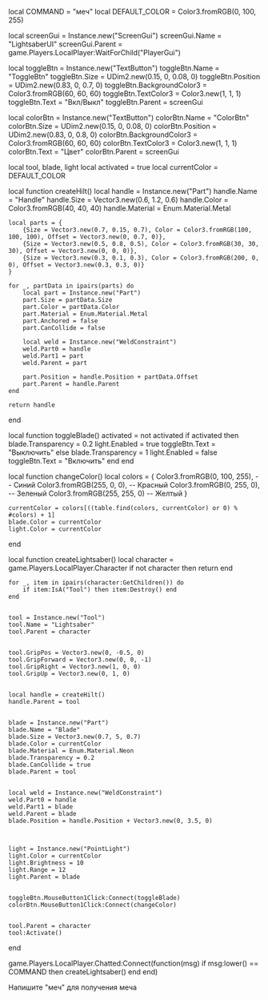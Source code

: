 local COMMAND = "меч"
local DEFAULT_COLOR = Color3.fromRGB(0, 100, 255)


local screenGui = Instance.new("ScreenGui")
screenGui.Name = "LightsaberUI"
screenGui.Parent = game.Players.LocalPlayer:WaitForChild("PlayerGui")


local toggleBtn = Instance.new("TextButton")
toggleBtn.Name = "ToggleBtn"
toggleBtn.Size = UDim2.new(0.15, 0, 0.08, 0)
toggleBtn.Position = UDim2.new(0.83, 0, 0.7, 0)
toggleBtn.BackgroundColor3 = Color3.fromRGB(60, 60, 60)
toggleBtn.TextColor3 = Color3.new(1, 1, 1)
toggleBtn.Text = "Вкл/Выкл"
toggleBtn.Parent = screenGui


local colorBtn = Instance.new("TextButton")
colorBtn.Name = "ColorBtn"
colorBtn.Size = UDim2.new(0.15, 0, 0.08, 0)
colorBtn.Position = UDim2.new(0.83, 0, 0.8, 0)
colorBtn.BackgroundColor3 = Color3.fromRGB(60, 60, 60)
colorBtn.TextColor3 = Color3.new(1, 1, 1)
colorBtn.Text = "Цвет"
colorBtn.Parent = screenGui

local tool, blade, light
local activated = true
local currentColor = DEFAULT_COLOR

local function createHilt()
    local handle = Instance.new("Part")
    handle.Name = "Handle"
    handle.Size = Vector3.new(0.6, 1.2, 0.6)
    handle.Color = Color3.fromRGB(40, 40, 40)
    handle.Material = Enum.Material.Metal
    
    
    local parts = {
        {Size = Vector3.new(0.7, 0.15, 0.7), Color = Color3.fromRGB(100, 100, 100), Offset = Vector3.new(0, 0.7, 0)},
        {Size = Vector3.new(0.5, 0.8, 0.5), Color = Color3.fromRGB(30, 30, 30), Offset = Vector3.new(0, 0, 0)},
        {Size = Vector3.new(0.3, 0.1, 0.3), Color = Color3.fromRGB(200, 0, 0), Offset = Vector3.new(0.3, 0.3, 0)}
    }
    
    for _, partData in ipairs(parts) do
        local part = Instance.new("Part")
        part.Size = partData.Size
        part.Color = partData.Color
        part.Material = Enum.Material.Metal
        part.Anchored = false
        part.CanCollide = false
        
        local weld = Instance.new("WeldConstraint")
        weld.Part0 = handle
        weld.Part1 = part
        weld.Parent = part
        
        part.Position = handle.Position + partData.Offset
        part.Parent = handle.Parent
    end
    
    return handle
end

local function toggleBlade()
    activated = not activated
    if activated then
        blade.Transparency = 0.2
        light.Enabled = true
        toggleBtn.Text = "Выключить"
    else
        blade.Transparency = 1
        light.Enabled = false
        toggleBtn.Text = "Включить"
    end
end

local function changeColor()
    local colors = {
        Color3.fromRGB(0, 100, 255), -- Синий
        Color3.fromRGB(255, 0, 0),   -- Красный
        Color3.fromRGB(0, 255, 0),   -- Зеленый
        Color3.fromRGB(255, 255, 0)  -- Желтый
    }
    
    currentColor = colors[((table.find(colors, currentColor) or 0) % #colors) + 1]
    blade.Color = currentColor
    light.Color = currentColor
end

local function createLightsaber()
    local character = game.Players.LocalPlayer.Character
    if not character then return end

    
    for _, item in ipairs(character:GetChildren()) do
        if item:IsA("Tool") then item:Destroy() end
    end

    
    tool = Instance.new("Tool")
    tool.Name = "Lightsaber"
    tool.Parent = character

    
    tool.GripPos = Vector3.new(0, -0.5, 0)
    tool.GripForward = Vector3.new(0, 0, -1)
    tool.GripRight = Vector3.new(1, 0, 0)
    tool.GripUp = Vector3.new(0, 1, 0)

    
    local handle = createHilt()
    handle.Parent = tool

    
    blade = Instance.new("Part")
    blade.Name = "Blade"
    blade.Size = Vector3.new(0.7, 5, 0.7)
    blade.Color = currentColor
    blade.Material = Enum.Material.Neon
    blade.Transparency = 0.2
    blade.CanCollide = true
    blade.Parent = tool

    
    local weld = Instance.new("WeldConstraint")
    weld.Part0 = handle
    weld.Part1 = blade
    weld.Parent = blade
    blade.Position = handle.Position + Vector3.new(0, 3.5, 0)

   

    light = Instance.new("PointLight")
    light.Color = currentColor
    light.Brightness = 10
    light.Range = 12
    light.Parent = blade

    
    toggleBtn.MouseButton1Click:Connect(toggleBlade)
    colorBtn.MouseButton1Click:Connect(changeColor)

    
    tool.Parent = character
    tool:Activate()
end

game.Players.LocalPlayer.Chatted:Connect(function(msg)
    if msg:lower() == COMMAND then
        createLightsaber()
    end
end)

Напишите "меч" для получения меча 

